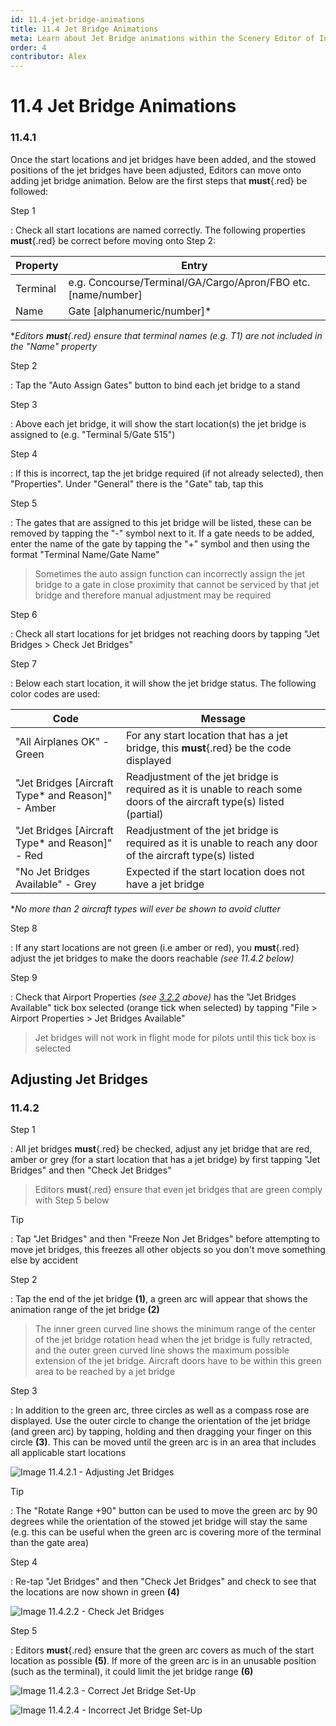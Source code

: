 ```yaml
---
id: 11.4-jet-bridge-animations
title: 11.4 Jet Bridge Animations
meta: Learn about Jet Bridge animations within the Scenery Editor of Infinite Flight.
order: 4
contributor: Alex
---
```




# 11.4 Jet Bridge Animations 



### 11.4.1

Once the start locations and jet bridges have been added, and the stowed positions of the jet bridges have been adjusted, Editors can move onto adding jet bridge animation. Below are the first steps that **must**{.red} be followed:



Step 1

: Check all start locations are named correctly. The following properties **must**{.red} be correct before moving onto Step 2:



| Property | Entry                                                        |
| -------- | ------------------------------------------------------------ |
| Terminal | e.g. Concourse/Terminal/GA/Cargo/Apron/FBO etc. [name/number] |
| Name     | Gate [alphanumeric/number]*                                  |

**Editors **must**{.red} ensure that terminal names (e.g. T1) are not included in the "Name" property*



Step 2

: Tap the "Auto Assign Gates" button to bind each jet bridge to a stand



Step 3

: Above each jet bridge, it will show the start location(s) the jet bridge is assigned to (e.g. "Terminal 5/Gate 515")



Step 4

: If this is incorrect, tap the jet bridge required (if not already selected), then "Properties". Under "General" there is the "Gate" tab, tap this



Step 5

: The gates that are assigned to this jet bridge will be listed, these can be removed by tapping the "-" symbol next to it. If a gate needs to be added, enter the name of the gate by tapping the "+" symbol and then using the format "Terminal Name/Gate Name"



> Sometimes the auto assign function can incorrectly assign the jet bridge to a gate in close proximity that cannot be serviced by that jet bridge and therefore manual adjustment may be required



Step 6

: Check all start locations for jet bridges not reaching doors by tapping "Jet Bridges > Check Jet Bridges"



Step 7

: Below each start location, it will show the jet bridge status. The following color codes are used:



| Code                                              | Message                                                      |
| ------------------------------------------------- | ------------------------------------------------------------ |
| "All Airplanes OK" - Green                        | For any start location that has a jet bridge, this **must**{.red} be the code displayed |
| "Jet Bridges [Aircraft Type* and Reason]" - Amber | Readjustment of the jet bridge is required as it is unable to reach some doors of the aircraft type(s) listed (partial) |
| "Jet Bridges [Aircraft Type* and Reason]" - Red   | Readjustment of the jet bridge is required as it is unable to reach any door of the aircraft type(s) listed |
| "No Jet Bridges Available" - Grey                 | Expected if the start location does not have a jet bridge    |

**No more than 2 aircraft types will ever be shown to avoid clutter*



Step 8

: If any start locations are not green (i.e amber or red), you **must**{.red} adjust the jet bridges to make the doors reachable *(see 11.4.2 below)*



Step 9

: Check that Airport Properties *(see [3.2.2](/guide/scenery-editor-manual/3.-getting-started/3.2-airport-properties#3.2.2) above)* has the "Jet Bridges Available" tick box selected (orange tick when selected) by tapping "File > Airport Properties > Jet Bridges Available"



> Jet bridges will not work in flight mode for pilots until this tick box is selected



## Adjusting Jet Bridges

### 11.4.2

Step 1

: All jet bridges **must**{.red} be checked, adjust any jet bridge that are red, amber or grey (for a start location that has a jet bridge) by first tapping "Jet Bridges" and then "Check Jet Bridges"



> Editors **must**{.red} ensure that even jet bridges that are green comply with Step 5 below



Tip

: Tap "Jet Bridges" and then "Freeze Non Jet Bridges" before attempting to move jet bridges, this freezes all other objects so you don't move something else by accident



Step 2

: Tap the end of the jet bridge **(1)**, a green arc will appear that shows the animation range of the jet bridge **(2)**



> The inner green curved line shows the minimum range of the center of the jet bridge rotation head when the jet bridge is fully retracted, and the outer green curved line shows the maximum possible extension of the jet bridge. Aircraft doors have to be within this green area to be reached by a jet bridge



Step 3

: In addition to the green arc, three circles as well as a compass rose are displayed. Use the outer circle to change the orientation of the jet bridge (and green arc) by tapping, holding and then dragging your finger on this circle **(3)**. This can be moved until the green arc is in an area that includes all applicable start locations



![Image 11.4.2.1 - Adjusting Jet Bridges](_images/manual/frames/7.5.2.1.png)



Tip

: The "Rotate Range +90" button can be used to move the green arc by 90 degrees while the orientation of the stowed jet bridge will stay the same (e.g. this can be useful when the green arc is covering more of the terminal than the gate area)



Step 4

: Re-tap "Jet Bridges" and then "Check Jet Bridges" and check to see that the locations are now shown in green **(4)**



![Image 11.4.2.2 - Check Jet Bridges](_images/manual/frames/7.5.2.3.png)



Step 5

: Editors **must**{.red} ensure that the green arc covers as much of the start location as possible **(5)**. If more of the green arc is in an unusable position (such as the terminal), it could limit the jet bridge range **(6)**



![Image 11.4.2.3 - Correct Jet Bridge Set-Up](_images/manual/frames/10.4.2.3a.png)



![Image 11.4.2.4 - Incorrect Jet Bridge Set-Up](_images/manual/frames/10.4.2.4a.png)
